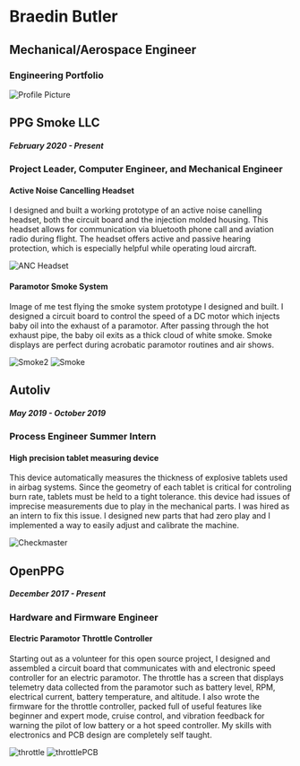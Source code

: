 # Braedin Butler 
## Mechanical/Aerospace Engineer
### Engineering Portfolio 

![Profile Picture](./IMG_1514_smaller.png)


## PPG Smoke LLC
##### February 2020 - Present
### Project Leader, Computer Engineer, and Mechanical Engineer
#### Active Noise Cancelling Headset
I designed and built a working prototype of an active noise canelling headset, both the circuit board and the injection molded housing. This headset allows for communication via bluetooth phone call and aviation radio during flight. The headset offers active and passive hearing protection, which is especially helpful while operating loud aircraft.

![ANC Headset](./headset_render_smaller.png)

#### Paramotor Smoke System
Image of me test flying the smoke system prototype I designed and built. I designed a circuit board to control the speed of a DC motor which injects baby oil into the exhaust of a paramotor. After passing through the hot exhaust pipe, the baby oil exits as a thick cloud of white smoke. Smoke displays are perfect during acrobatic paramotor routines and air shows.

![Smoke2](./smoke_system2_smaller.png) ![Smoke](./smoke_system_smaller.png) 

## Autoliv
##### May 2019 - October 2019
### Process Engineer Summer Intern
#### High precision tablet measuring device
This device automatically measures the thickness of explosive tablets used in airbag systems. Since the geometry of each tablet is critical for controling burn rate, tablets must be held to a tight tolerance. this device had issues of imprecise measurements due to play in the mechanical parts. I was hired as an intern to fix this issue. I designed new parts that had zero play and I implemented a way to easily adjust and calibrate the machine.

![Checkmaster](./checkmaster_smaller.png)

## OpenPPG
##### December 2017 - Present
### Hardware and Firmware Engineer
#### Electric Paramotor Throttle Controller
Starting out as a volunteer for this open source project, I designed and assembled a circuit board that communicates with and electronic speed controller for an electric paramotor. The throttle has a screen that displays telemetry data collected from the paramotor such as battery level, RPM, electrical current, battery temperature, and altitude. I also wrote the firmware for the throttle controller, packed full of useful features like beginner and expert mode, cruise control, and vibration feedback for warning the pilot of low battery or a hot speed controller. My skills with electronics and PCB design are completely self taught.

![throttle](./throttle_smaller.png) ![throttlePCB](./throttle_pcb_smaller.png)
